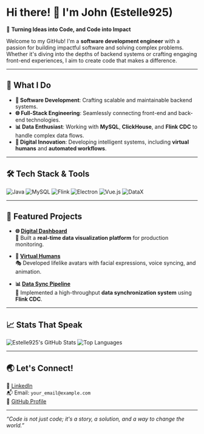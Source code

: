 # Hi there! 👋 I'm John (Estelle925)

🎯 **Turning Ideas into Code, and Code into Impact**

Welcome to my GitHub! I'm a **software development engineer** with a passion for building impactful software and solving complex problems. Whether it's diving into the depths of backend systems or crafting engaging front-end experiences, I aim to create code that makes a difference.

---

## 🚀 What I Do

- **🔧 Software Development**: Crafting scalable and maintainable backend systems.
- **🌐 Full-Stack Engineering**: Seamlessly connecting front-end and back-end technologies.
- **📊 Data Enthusiast**: Working with **MySQL**, **ClickHouse**, and **Flink CDC** to handle complex data flows.
- **🤖 Digital Innovation**: Developing intelligent systems, including **virtual humans** and **automated workflows**.

---

## 🛠️ Tech Stack & Tools

![Java](https://img.shields.io/badge/-Java-007396?style=flat-square&logo=java&logoColor=white)
![MySQL](https://img.shields.io/badge/-MySQL-4479A1?style=flat-square&logo=mysql&logoColor=white)
![Flink](https://img.shields.io/badge/-Flink-42A5F5?style=flat-square&logo=apache-flink&logoColor=white)
![Electron](https://img.shields.io/badge/-Electron-47848F?style=flat-square&logo=electron&logoColor=white)
![Vue.js](https://img.shields.io/badge/-Vue.js-4FC08D?style=flat-square&logo=vue-dot-js&logoColor=white)
![DataX](https://img.shields.io/badge/-DataX-007396?style=flat-square&logo=data&logoColor=white)

---

## 🌟 Featured Projects

- **🌐 [Digital Dashboard](#)**  
   🚀 Built a **real-time data visualization platform** for production monitoring.

- **🤖 [Virtual Humans](#)**  
   🎭 Developed lifelike avatars with facial expressions, voice syncing, and animation.

- **📊 [Data Sync Pipeline](#)**  
   🔗 Implemented a high-throughput **data synchronization system** using **Flink CDC**.

---

## 📈 Stats That Speak

![Estelle925's GitHub Stats](https://github-readme-stats.vercel.app/api?username=Estelle925&show_icons=true&theme=radical)
![Top Languages](https://github-readme-stats.vercel.app/api/top-langs/?username=Estelle925&layout=compact&theme=radical)

---

## 🌏 Let's Connect!

💼 [LinkedIn](#)  
📬 Email: `your_email@example.com`  
🌟 [GitHub Profile](https://github.com/Estelle925)

---

_“Code is not just code; it's a story, a solution, and a way to change the world.”_
